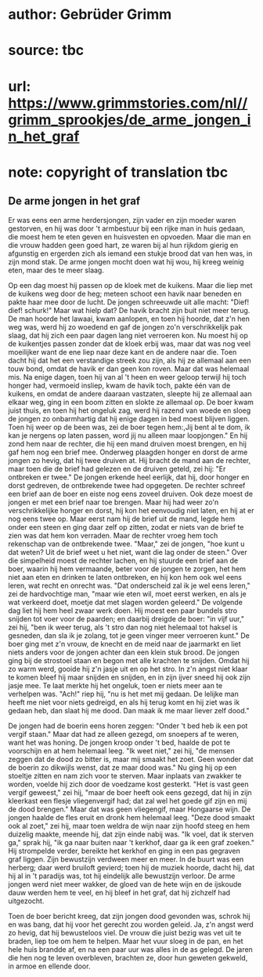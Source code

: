 # author: Gebrüder Grimm
# source: tbc
# url: https://www.grimmstories.com/nl//grimm_sprookjes/de_arme_jongen_in_het_graf
# note: copyright of translation tbc

## De arme jongen in het graf 

Er was eens een arme herdersjongen, zijn vader en zijn moeder waren
gestorven, en hij was door 't armbestuur bij een rijke man in huis
gedaan, die moest hem te eten geven en huisvesten en opvoeden. Maar die
man en die vrouw hadden geen goed hart, ze waren bij al hun rijkdom
gierig en afgunstig en ergerden zich als iemand een stukje brood dat van
hen was, in zijn mond stak. De arme jongen mocht doen wat hij wou, hij
kreeg weinig eten, maar des te meer slaag.

Op een dag moest hij passen op de kloek met de kuikens. Maar die liep
met de kuikens weg door de heg; meteen schoot een havik naar beneden en
pakte haar mee door de lucht. De jongen schreeuwde uit alle macht:
"Dief! dief! schurk!" Maar wat hielp dat? De havik bracht zijn buit
niet meer terug. De man hoorde het lawaai, kwam aanlopen, en toen hij
hoorde, dat z'n hen weg was, werd hij zo woedend en gaf de jongen zo'n
verschrikkelijk pak slaag, dat hij zich een paar dagen lang niet
verroeren kon. Nu moest hij op de kuikentjes passen zonder dat de kloek
erbij was, maar dat was nog veel moeilijker want de ene liep naar deze
kant en de andere naar die. Toen dacht hij dat het een verstandige
streek zou zijn, als hij ze allemaal aan een touw bond, omdat de havik
er dan geen kon roven. Maar dat was helemaal mis. Na enige dagen, toen
hij van al 't heen en weer geloop terwijl hij toch honger had, vermoeid
insliep, kwam de havik toch, pakte één van de kuikens, en omdat de
andere daaraan vastzaten, sleepte hij ze allemaal aan elkaar weg, ging
in een boom zitten en slokte ze allemaal op. De boer kwam juist thuis,
en toen hij het ongeluk zag, werd hij razend van woede en sloeg de
jongen zo onbarmhartig dat hij enige dagen in bed moest blijven liggen.
Toen hij weer op de been was, zei de boer tegen hem:,Jij bent al te dom,
ik kan je nergens op laten passen, word jij nu alleen maar loopjongen."
En hij zond hem naar de rechter, die hij een mand druiven moest brengen,
en hij gaf hem nog een brief mee. Onderweg plaagden honger en dorst de
arme jongen zo hevig, dat hij twee druiven at. Hij bracht de mand aan de
rechter, maar toen die de brief had gelezen en de druiven geteld, zei
hij: "Er ontbreken er twee." De jongen erkende heel eerlijk, dat hij,
door honger en dorst gedreven, de ontbrekende twee had opgegeten. De
rechter schreef een brief aan de boer en eiste nog eens zoveel druiven.
Ook deze moest de jongen er met een brief naar toe brengen. Maar hij had
weer zo'n verschrikkelijke honger en dorst, hij kon het eenvoudig niet
laten, en hij at er nog eens twee op. Maar eerst nam hij de brief uit de
mand, legde hem onder een steen en ging daar zelf op zitten, zodat er
niets van de brief te zien was dat hem kon verraden. Maar de rechter
vroeg hem toch rekenschap van de ontbrekende twee. "Maar," zei de
jongen, "hoe kunt u dat weten? Uit de brief weet u het niet, want die
lag onder de steen." Over die simpelheid moest de rechter lachen, en
hij stuurde een brief aan de boer, waarin hij hem vermaande, beter voor
de jongen te zorgen, het hem niet aan eten en drinken te laten
ontbreken, en hij kon hem ook wel eens leren, wat recht en onrecht was.
"Dat onderscheid zal ik je wel eens leren," zei de hardvochtige man,
"maar wie eten wil, moet eerst werken, en als je wat verkeerd doet,
moetje dat met slagen worden geleerd." De volgende dag liet hij hem
heel zwaar werk doen. Hij moest een paar bundels stro snijden tot voer
voor de paarden; en daarbij dreigde de boer: "in vijf uur," zei hij,
"ben ik weer terug, als 't stro dan nog niet helemaal tot haksel is
gesneden, dan sla ik je zolang, tot je geen vinger meer verroeren
kunt." De boer ging met z'n vrouw, de knecht en de meid naar de
jaarmarkt en liet niets anders voor de jongen achter dan een klein stuk
brood. De jongen ging bij de strostoel staan en begon met alle krachten
te snijden. Omdat hij zo warm werd, gooide hij z'n jasje uit en op het
stro. In z'n angst niet klaar te komen bleef hij maar snijden en
snijden, en in zijn ijver sneed hij ook zijn jasje mee. Te laat merkte
hij het ongeluk, toen er niets meer aan te verhelpen was. "Ach!" riep
hij, "nu is het met mij gedaan. De lelijke man heeft me niet voor niets
gedreigd, en als hij terug komt en hij ziet was ik gedaan heb, dan slaat
hij me dood. Dan maak ik me maar liever zelf dood."

De jongen had de boerin eens horen zeggen: "Onder 't bed heb ik een
pot vergif staan." Maar dat had ze alleen gezegd, om snoepers af te
weren, want het was honing. De jongen kroop onder 't bed, haalde de pot
te voorschijn en at hem helemaal leeg. "Ik weet niet," zei hij, "de
mensen zeggen dat de dood zo bitter is, maar mij smaakt het zoet. Geen
wonder dat de boerin zo dikwijls wenst, dat ze maar dood was." Nu ging
hij op een stoeltje zitten en nam zich voor te sterven. Maar inplaats
van zwakker te worden, voelde hij zich door de voedzame kost gesterkt.
"Het is vast geen vergif geweest," zei hij, "maar de boer heeft ook
eens gezegd, dat hij in zijn kleerkast een flesje vliegenvergif had; dat
zal wel het goede gif zijn en mij de dood brengen." Maar dat was geen
vliegengif, maar Hongaarse wijn. De jongen haalde de fles eruit en dronk
hem helemaal leeg. "Deze dood smaakt ook al zoet," zei hij, maar toen
weldra de wijn naar zijn hoofd steeg en hem duizelig maakte, meende hij,
dat zijn einde nabij was. "Ik voel, dat ik sterven ga," sprak hij,
"ik ga naar buiten naar 't kerkhof, daar ga ik een graf zoeken." Hij
strompelde verder, bereikte het kerkhof en ging in een pas gegraven graf
liggen. Zijn bewustzijn verdween meer en meer. In de buurt was een
herberg; daar werd bruiloft gevierd; toen hij de muziek hoorde, dacht
hij, dat hij al in 't paradijs was, tot hij eindelijk alle bewustzijn
verloor. De arme jongen werd niet meer wakker, de gloed van de hete wijn
en de ijskoude dauw werden hem te veel, en hij bleef in het graf, dat
hij zichzelf had uitgezocht.

Toen de boer bericht kreeg, dat zijn jongen dood gevonden was, schrok
hij en was bang, dat hij voor het gerecht zou worden geleid. Ja, z'n
angst werd zo hevig, dat hij bewusteloos viel. De vrouw die juist bezig
was vet uit te braden, liep toe om hem te helpen. Maar het vuur sloeg in
de pan, en het hele huis brandde af, en na een paar uur was alles in de
as gelegd. De jaren die hen nog te leven overbleven, brachten ze, door
hun geweten gekweld, in armoe en ellende door.
